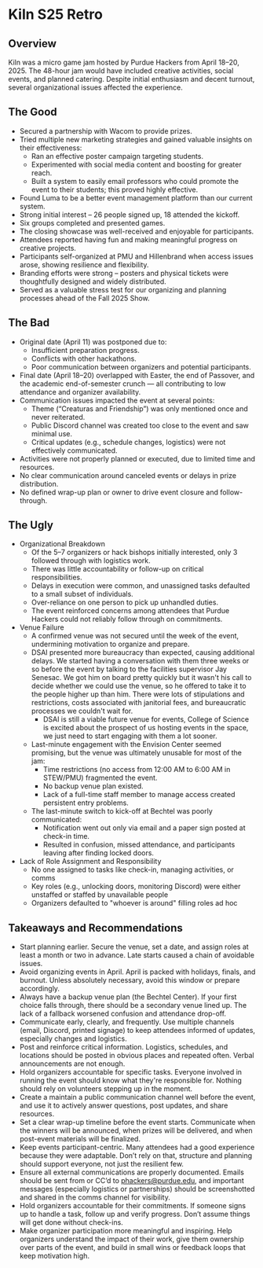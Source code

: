 # Kiln S25 Retro

## Overview

Kiln was a micro game jam hosted by Purdue Hackers from April 18–20, 2025. The 48-hour jam would have included creative activities, social events, and planned catering. Despite initial enthusiasm and decent turnout, several organizational issues affected the experience.

## The Good

- Secured a partnership with Wacom to provide prizes.
- Tried multiple new marketing strategies and gained valuable insights on their effectiveness:
  - Ran an effective poster campaign targeting students.
  - Experimented with social media content and boosting for greater reach.
  - Built a system to easily email professors who could promote the event to their students; this proved highly effective.
- Found Luma to be a better event management platform than our current system.
- Strong initial interest – 26 people signed up, 18 attended the kickoff.
- Six groups completed and presented games.
- The closing showcase was well-received and enjoyable for participants.
- Attendees reported having fun and making meaningful progress on creative projects.
- Participants self-organized at PMU and Hillenbrand when access issues arose, showing resilience and flexibility.
- Branding efforts were strong – posters and physical tickets were thoughtfully designed and widely distributed.
- Served as a valuable stress test for our organizing and planning processes ahead of the Fall 2025 Show.

## The Bad

- Original date (April 11) was postponed due to:
  - Insufficient preparation progress.
  - Conflicts with other hackathons.
  - Poor communication between organizers and potential participants.
- Final date (April 18–20) overlapped with Easter, the end of Passover, and the academic end-of-semester crunch — all contributing to low attendance and organizer availability.
- Communication issues impacted the event at several points:
  - Theme (“Creaturas and Friendship”) was only mentioned once and never reiterated.
  - Public Discord channel was created too close to the event and saw minimal use.
  - Critical updates (e.g., schedule changes, logistics) were not effectively communicated.
- Activities were not properly planned or executed, due to limited time and resources.
- No clear communication around canceled events or delays in prize distribution.
- No defined wrap-up plan or owner to drive event closure and follow-through.

## The Ugly

- Organizational Breakdown
  - Of the 5–7 organizers or hack bishops initially interested, only 3 followed through with logistics work.
  - There was little accountability or follow-up on critical responsibilities.
  - Delays in execution were common, and unassigned tasks defaulted to a small subset of individuals.
  - Over-reliance on one person to pick up unhandled duties.
  - The event reinforced concerns among attendees that Purdue Hackers could not reliably follow through on commitments.
- Venue Failure
  - A confirmed venue was not secured until the week of the event, undermining motivation to organize and prepare.
  - DSAI presented more bureaucracy than expected, causing additional delays. We started having a conversation with them three weeks or so before the event by talking to the facilities supervisor Jay Senesac. We got him on board pretty quickly but it wasn't his call to decide whether we could use the venue, so he offered to take it to the people higher up than him. There were lots of stipulations and restrictions, costs associated with janitorial fees, and bureaucratic processes we couldn't wait for.
    - DSAI is still a viable future venue for events, College of Science is excited about the prospect of us hosting events in the space, we just need to start engaging with them a lot sooner.
  - Last-minute engagement with the Envision Center seemed promising, but the venue was ultimately unusable for most of the jam:
    - Time restrictions (no access from 12:00 AM to 6:00 AM in STEW/PMU) fragmented the event.
    - No backup venue plan existed.
    - Lack of a full-time staff member to manage access created persistent entry problems.
  - The last-minute switch to kick-off at Bechtel was poorly communicated:
    - Notification went out only via email and a paper sign posted at check-in time.
    - Resulted in confusion, missed attendance, and participants leaving after finding locked doors.
- Lack of Role Assignment and Responsibility
  - No one assigned to tasks like check-in, managing activities, or comms
  - Key roles (e.g., unlocking doors, monitoring Discord) were either unstaffed or staffed by unavailable people
  - Organizers defaulted to "whoever is around" filling roles ad hoc

## Takeaways and Recommendations

- Start planning earlier. Secure the venue, set a date, and assign roles at least a month or two in advance. Late starts caused a chain of avoidable issues.
- Avoid organizing events in April. April is packed with holidays, finals, and burnout. Unless absolutely necessary, avoid this window or prepare accordingly.
- Always have a backup venue plan (the Bechtel Center). If your first choice falls through, there should be a secondary venue lined up. The lack of a fallback worsened confusion and attendance drop-off.
- Communicate early, clearly, and frequently. Use multiple channels (email, Discord, printed signage) to keep attendees informed of updates, especially changes and logistics.
- Post and reinforce critical information. Logistics, schedules, and locations should be posted in obvious places and repeated often. Verbal announcements are not enough.
- Hold organizers accountable for specific tasks. Everyone involved in running the event should know what they're responsible for. Nothing should rely on volunteers stepping up in the moment.
- Create a maintain a public communication channel well before the event, and use it to actively answer questions, post updates, and share resources.
- Set a clear wrap-up timeline before the event starts. Communicate when the winners will be announced, when prizes will be delivered, and when post-event materials will be finalized.
- Keep events participant-centric. Many attendees had a good experience because they were adaptable. Don’t rely on that, structure and planning should support everyone, not just the resilient few.
- Ensure all external communications are properly documented. Emails should be sent from or CC’d to phackers@purdue.edu, and important messages (especially logistics or partnerships) should be screenshotted and shared in the comms channel for visibility.
- Hold organizers accountable for their commitments. If someone signs up to handle a task, follow up and verify progress. Don’t assume things will get done without check-ins.
- Make organizer participation more meaningful and inspiring. Help organizers understand the impact of their work, give them ownership over parts of the event, and build in small wins or feedback loops that keep motivation high.

